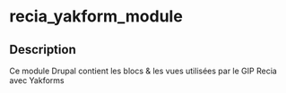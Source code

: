 # recia_yakform_module
## Description
Ce module Drupal contient les blocs & les vues utilisées par le GIP Recia avec Yakforms
